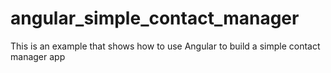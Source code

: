 # angular_simple_contact_manager

This is an example that shows how to use Angular to build a simple contact manager app
